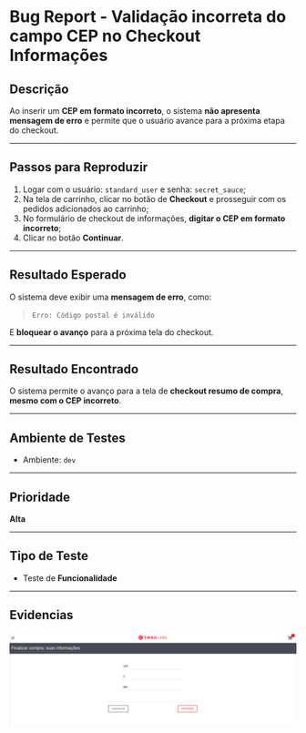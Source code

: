 # Bug Report - Validação incorreta do campo CEP no Checkout Informações

## Descrição
Ao inserir um **CEP em formato incorreto**, o sistema **não apresenta mensagem de erro** e permite que o usuário avance para a próxima etapa do checkout.

---

## Passos para Reproduzir

1. Logar com o usuário: `standard_user` e senha: `secret_sauce`;
2. Na tela de carrinho, clicar no botão de **Checkout** e prosseguir com os pedidos adicionados ao carrinho;
3. No formulário de checkout de informações, **digitar o CEP em formato incorreto**;
4. Clicar no botão **Continuar**.

---

## Resultado Esperado
O sistema deve exibir uma **mensagem de erro**, como:
> `Erro: Código postal é inválido`

E **bloquear o avanço** para a próxima tela do checkout.

---

## Resultado Encontrado
O sistema permite o avanço para a tela de **checkout resumo de compra**, **mesmo com o CEP incorreto**.

---

## Ambiente de Testes
- Ambiente: `dev`

---

## Prioridade
**Alta**

---

## Tipo de Teste
- Teste de **Funcionalidade**

---

## Evidencias
![Evidência do Bug](../evidencias-bug-report/evidencia-validacao-incorreta-cep.png)